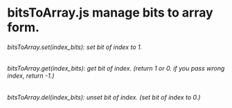 # bitsToArray.js manage bits to array form.
<h6>bitsToArray.set(index_bits): set bit of index to 1.</h6>
<h6>bitsToArray.get(index_bits): get bit of index. (return 1 or 0. if you pass wrong index, return -1.)</h6>
<h6>bitsToArray.del(index_bits): unset bit of index. (set bit of index to 0.)</h6>
